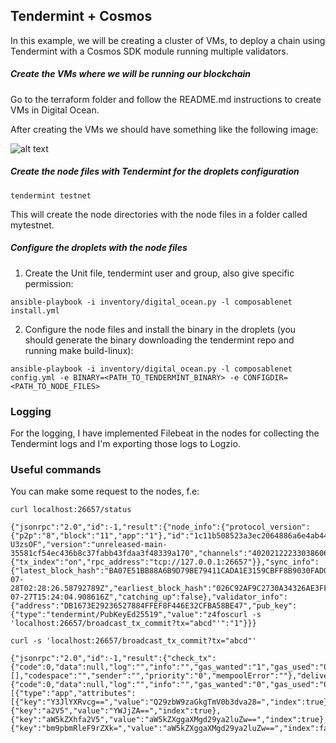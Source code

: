 ## Tendermint + Cosmos

In this example, we will be creating a cluster of VMs, to deploy a chain using Tendermint with a Cosmos SDK module running multiple validators.

##### Create the VMs where we will be running our blockchain

Go to the terraform folder and follow the README.md instructions to create VMs in Digital Ocean.

After creating the VMs we should have something like the following image:

![alt text](https://s12.gifyu.com/images/ScHwj.png "DO Droplets created")

##### Create the node files with Tendermint for the droplets configuration

```
tendermint testnet
```

This will create the node directories with the node files in a folder called mytestnet.

##### Configure the droplets with the node files

1. Create the Unit file, tendermint user and group, also give specific permission:

```
ansible-playbook -i inventory/digital_ocean.py -l composablenet install.yml
```

2. Configure the node files and install the binary in the droplets (you should generate the binary downloading the tendermint repo and running make build-linux):
```
ansible-playbook -i inventory/digital_ocean.py -l composablenet config.yml -e BINARY=<PATH_TO_TENDERMINT_BINARY> -e CONFIGDIR=<PATH_TO_NODE_FILES>
```

### Logging

For the logging, I have implemented Filebeat in the nodes for collecting the Tendermint logs and I'm exporting those logs to Logzio.

### Useful commands

You can make some request to the nodes, f.e:

```
curl localhost:26657/status

{"jsonrpc":"2.0","id":-1,"result":{"node_info":{"protocol_version":{"p2p":"8","block":"11","app":"1"},"id":"1c11b508523a3ec2064886a6e4ab44956d3239a2","listen_addr":"tcp://0.0.0.0:26656","network":"chain-U3zsOF","version":"unreleased-main-35581cf54ec436b8c37fabb43fdaa3f48339a170","channels":"40202122233038606100","moniker":"node3","other":{"tx_index":"on","rpc_address":"tcp://127.0.0.1:26657"}},"sync_info":{"latest_block_hash":"BA07E51BB88A6B9D79BE79411CADA1E3159CBFF8B9030FAD02B2AB5BCB9310A9","latest_app_hash":"0000000000000000","latest_block_height":"3792","latest_block_time":"2023-07-28T02:28:26.58792789Z","earliest_block_hash":"026C92AF9C2730A34326AE3FFB4495D7EA5F2BDA5C6EDC71BAD971710EC9C3FF","earliest_app_hash":"","earliest_block_height":"1","earliest_block_time":"2023-07-27T15:24:04.908616Z","catching_up":false},"validator_info":{"address":"DB1673E29236527884FFEF8F446E32CFBA58BE47","pub_key":{"type":"tendermint/PubKeyEd25519","value":"z4foscurl -s 'localhost:26657/broadcast_tx_commit?tx="abcd"'":"1"}}}
```

```
curl -s 'localhost:26657/broadcast_tx_commit?tx="abcd"'

{"jsonrpc":"2.0","id":-1,"result":{"check_tx":{"code":0,"data":null,"log":"","info":"","gas_wanted":"1","gas_used":"0","events":[],"codespace":"","sender":"","priority":"0","mempoolError":""},"deliver_tx":{"code":0,"data":null,"log":"","info":"","gas_wanted":"0","gas_used":"0","events":[{"type":"app","attributes":[{"key":"Y3JlYXRvcg==","value":"Q29zbW9zaGkgTmV0b3dva28=","index":true},{"key":"a2V5","value":"YWJjZA==","index":true},{"key":"aW5kZXhfa2V5","value":"aW5kZXggaXMgd29ya2luZw==","index":true},{"key":"bm9pbmRleF9rZXk=","value":"aW5kZXggaXMgd29ya2luZw==","index":false}]}],"codespace":""},"hash":"88D4266FD4E6338D13B845FCF289579D209C897823B9217DA3E161936F031589","height":"4491"}}
```
